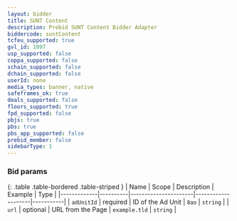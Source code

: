```yaml
---
layout: bidder
title: SUNT Content
description: Prebid SUNT Content Bidder Adapter
biddercode: suntContent
tcfeu_supported: true
gvl_id: 1097
usp_supported: false
coppa_supported: false
schain_supported: false
dchain_supported: false
userId: none
media_types: banner, native
safeframes_ok: true
deals_supported: false
floors_supported: true
fpd_supported: false
pbjs: true
pbs: true
pbs_app_supported: false
prebid_member: false
sidebarType: 1
---
```


### Bid params

{: .table .table-bordered .table-striped }
| Name        | Scope    | Description          | Example            | Type      |
|-------------|----------|----------------------|--------------------|-----------|
| `adUnitId`  | required | ID of the Ad Unit    | `8ao`              | `string`  |
| `url`       | optional | URL from the Page    | `example.tld`      | `string`  |
